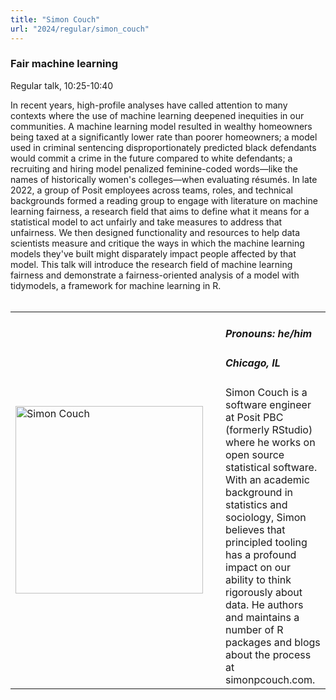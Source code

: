 ```yaml
---
title: "Simon Couch"
url: "2024/regular/simon_couch"
---
```


### Fair machine learning
Regular talk, 10:25-10:40

In recent years, high-profile analyses have called attention to many contexts where the use of machine learning deepened inequities in our communities. A machine learning model resulted in wealthy homeowners being taxed at a significantly lower rate than poorer homeowners; a model used in criminal sentencing disproportionately predicted black defendants would commit a crime in the future compared to white defendants; a recruiting and hiring model penalized feminine-coded words—like the names of historically women's colleges—when evaluating résumés. In late 2022, a group of Posit employees across teams, roles, and technical backgrounds formed a reading group to engage with literature on machine learning fairness, a research field that aims to define what it means for a statistical model to act unfairly and take measures to address that unfairness. We then designed functionality and resources to help data scientists measure and critique the ways in which the machine learning models they've built might disparately impact people affected by that model. This talk will introduce the research field of machine learning fairness and demonstrate a fairness-oriented analysis of a model with tidymodels, a framework for machine learning in R.
<br><br>

<table>
  <tr><td><img width="300px" style="float: left; padding: 0px 20px 0px 0px;" 
           src="../../../../img/speakers/speakers_2024/simon_couch.jpg" alt="Simon Couch"></td>
  <td>
      <h5>Pronouns: he/him</h5>
      <h5>Chicago, IL</h5>
      Simon Couch is a software engineer at Posit PBC (formerly RStudio) where he works on open source statistical software. With an academic background in statistics and sociology, Simon believes that principled tooling has a profound impact on our ability to think rigorously about data. He authors and maintains a number of R packages and blogs about the process at simonpcouch.com.
      </td></tr>

</table>


